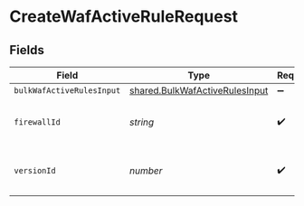 # CreateWafActiveRuleRequest


## Fields

| Field                                                                            | Type                                                                             | Required                                                                         | Description                                                                      | Example                                                                          |
| -------------------------------------------------------------------------------- | -------------------------------------------------------------------------------- | -------------------------------------------------------------------------------- | -------------------------------------------------------------------------------- | -------------------------------------------------------------------------------- |
| `bulkWafActiveRulesInput`                                                        | [shared.BulkWafActiveRulesInput](../../models/shared/bulkwafactiverulesinput.md) | :heavy_minus_sign:                                                               | N/A                                                                              |                                                                                  |
| `firewallId`                                                                     | *string*                                                                         | :heavy_check_mark:                                                               | Alphanumeric string identifying a WAF Firewall.                                  | fW7g2uUGZzb2W9Euo4Mo0r                                                           |
| `versionId`                                                                      | *number*                                                                         | :heavy_check_mark:                                                               | Integer identifying a service version.                                           | 1                                                                                |